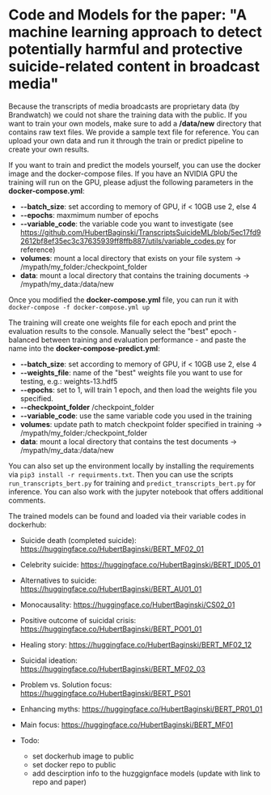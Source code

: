 # Code and Models for the paper: "A machine learning approach to detect potentially harmful and protective suicide-related content in broadcast media"

Because the transcripts of media broadcasts are proprietary data (by Brandwatch) we could not share the training data with the public. If you want to train your own models, make sure to add a **/data/new** directory that contains raw text files. We provide a sample text file for reference. You can upload your own data and run it through the train or predict pipeline to create your own results.  

If you want to train and predict the models yourself, you can use the docker image and the docker-compose files. If you have an NVIDIA GPU the training will run on the GPU, please adjust the following parameters in the **docker-compose.yml**:
 - **--batch_size**: set according to memory of GPU, if < 10GB use 2, else 4
 - **--epochs**: maxmimum number of epochs
 - **--variable_code**: the variable code you want to investigate (see https://github.com/HubertBaginski/TranscriptsSuicideML/blob/5ec17fd92612bf8ef35ec3c37635939ff8ffb887/utils/variable_codes.py for reference)
 - **volumes**: mount a local directory that exists on your file system -> /mypath/my_folder:/checkpoint_folder
 - **data**: mount a local directory that contains the training documents -> /mypath/my_data:/data/new


Once you modified the **docker-compose.yml** file, you can run it with `docker-compose -f docker-compose.yml up`

The training will create one weights file for each epoch and print the evaluation results to the console. Manually select the "best" epoch - balanced between training and evaluation performance - and paste the name into the **docker-compose-predict.yml**:
 - **--batch_size**: set according to memory of GPU, if < 10GB use 2, else 4
 - **--weights_file**: name of the "best" weights file you want to use for testing, e.g.: weights-13.hdf5
 - **--epochs**: set to 1, will train 1 epoch, and then load the weights file you specified.
 - **--checkpoint_folder** /checkpoint_folder
 - **--variable_code**: use the same variable code you used in the training
 - **volumes**: update path to match checkpoint folder specified in training -> /mypath/my_folder:/checkpoint_folder
 - **data**: mount a local directory that contains the test documents -> /mypath/my_data:/data/new

You can also set up the environment locally by installing the requirements via `pip3 install -r requirments.txt`. Then you can use the scripts `run_transcripts_bert.py` for training and `predict_transcripts_bert.py` for inference. You can also work with the jupyter notebook that offers additional comments.

The trained models can be found and loaded via their variable codes in dockerhub:

 - Suicide death (completed suicide): https://huggingface.co/HubertBaginski/BERT_MF02_01
 - Celebrity suicide: https://huggingface.co/HubertBaginski/BERT_ID05_01
 - Alternatives to suicide: https://huggingface.co/HubertBaginski/BERT_AU01_01
 - Monocausality: https://huggingface.co/HubertBaginski/CS02_01
 - Positive outcome of suicidal crisis: https://huggingface.co/HubertBaginski/BERT_PO01_01
 - Healing story: https://huggingface.co/HubertBaginski/BERT_MF02_12
 - Suicidal ideation: https://huggingface.co/HubertBaginski/BERT_MF02_03
 - Problem vs. Solution focus: https://huggingface.co/HubertBaginski/BERT_PS01
 - Enhancing myths: https://huggingface.co/HubertBaginski/BERT_PR01_01
 - Main focus: https://huggingface.co/HubertBaginski/BERT_MF01




- Todo:
  - set dockerhub image to public
  - set docker repo to public
  - add descirption info to the huzggignface models (update with link to repo and paper)
